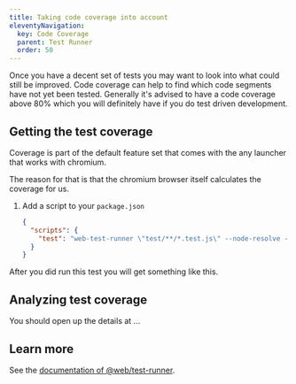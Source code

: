 ```yaml
---
title: Taking code coverage into account
eleventyNavigation:
  key: Code Coverage
  parent: Test Runner
  order: 50
---
```


Once you have a decent set of tests you may want to look into what could still be improved.
Code coverage can help to find which code segments have not yet been tested.
Generally it's advised to have a code coverage above 80% which you will definitely have if you do test driven development.

## Getting the test coverage

Coverage is part of the default feature set that comes with the any launcher that works with chromium.

The reason for that is that the chromium browser itself calculates the coverage for us.

1. Add a script to your `package.json`
   ```json
   {
     "scripts": {
       "test": "web-test-runner \"test/**/*.test.js\" --node-resolve --coverage"
     }
   }
   ```

After you did run this test you will get something like this.

## Analyzing test coverage

You should open up the details at ...

## Learn more

See the [documentation of @web/test-runner](../../docs/test-runner/overview.md).
